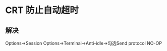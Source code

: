 # CRT 防止自动超时

## 解决

Options->Session Options->Terminal->Anti-idle->勾选Send protocol NO-OP


<comment/>